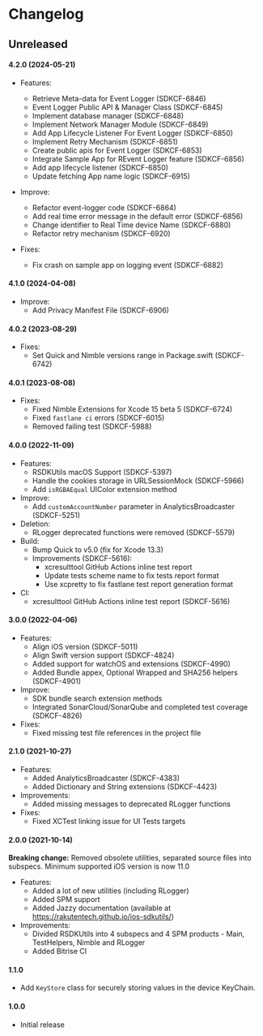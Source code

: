 # **Changelog**

## Unreleased

#### 4.2.0 (2024-05-21)
- Features:
    - Retrieve Meta-data for Event Logger (SDKCF-6846)
    - Event Logger Public API & Manager Class (SDKCF-6845)
    - Implement database manager (SDKCF-6848)
    - Implement Network Manager Module (SDKCF-6849)
    - Add App Lifecycle Listener For Event Logger (SDKCF-6850)
    - Implement Retry Mechanism (SDKCF-6851)
    - Create public apis for Event Logger (SDKCF-6853)
    - Integrate Sample App for REvent Logger feature (SDKCF-6856)
    - Add app lifecycle listener (SDKCF-6850) 
    - Update fetching App name logic (SDKCF-6915)
    
- Improve:
    - Refactor event-logger code (SDKCF-6864) 
    - Add real time error message in the default error (SDKCF-6856)
    - Change identifier to Real Time device Name (SDKCF-6880)
    - Refactor retry mechanism (SDKCF-6920)

- Fixes:
    - Fix crash on sample app on logging event (SDKCF-6882)

#### 4.1.0 (2024-04-08)
- Improve:
    - Add Privacy Manifest File (SDKCF-6906)

#### 4.0.2 (2023-08-29)
- Fixes:
    - Set Quick and Nimble versions range in Package.swift (SDKCF-6742)

#### 4.0.1 (2023-08-08)
- Fixes:
    - Fixed Nimble Extensions for Xcode 15 beta 5 (SDKCF-6724)
    - Fixed `fastlane ci` errors (SDKCF-6015)
    - Removed failing test (SDKCF-5988)

#### 4.0.0 (2022-11-09)
- Features:
    - RSDKUtils macOS Support (SDKCF-5397)
    - Handle the cookies storage in URLSessionMock (SDKCF-5966)
    - Add `isRGBAEqual` UIColor extension method
- Improve:
    - Add `customAccountNumber` parameter in AnalyticsBroadcaster (SDKCF-5251)
- Deletion:
    - RLogger deprecated functions were removed (SDKCF-5579)
- Build:
    - Bump Quick to v5.0 (fix for Xcode 13.3)
    - Improvements (SDKCF-5616):
        - xcresulttool GitHub Actions inline test report 
        - Update tests scheme name to fix tests report format
        - Use xcpretty to fix fastlane test report generation format
- CI:
    - xcresulttool GitHub Actions inline test report (SDKCF-5616)

#### 3.0.0 (2022-04-06)
- Features:
    - Align iOS version (SDKCF-5011)
    - Align Swift version support (SDKCF-4824) 
    - Added support for watchOS and extensions (SDKCF-4990) 
    - Added Bundle appex, Optional Wrapped and SHA256 helpers (SDKCF-4901)
- Improve:
    - SDK bundle search extension methods
    - Integrated SonarCloud/SonarQube and completed test coverage (SDKCF-4826)
- Fixes:
    - Fixed missing test file references in the project file

#### 2.1.0 (2021-10-27)
- Features:
    - Added AnalyticsBroadcaster (SDKCF-4383)
    - Added Dictionary and String extensions (SDKCF-4423)
- Improvements:
    - Added missing messages to deprecated RLogger functions
- Fixes:
    - Fixed XCTest linking issue for UI Tests targets

#### 2.0.0 (2021-10-14)
**Breaking change:** Removed obsolete utilities, separated source files into subspecs. Minimum supported iOS version is now 11.0
- Features:
    - Added a lot of new utilities (including RLogger)
    - Added SPM support
    - Added Jazzy documentation (available at https://rakutentech.github.io/ios-sdkutils/)
- Improvements:
    - Divided RSDKUtils into 4 subspecs and 4 SPM products - Main, TestHelpers, Nimble and RLogger
    - Added Bitrise CI

#### 1.1.0

- Add `KeyStore` class for securely storing values in the device KeyChain.

#### 1.0.0

- Initial release
